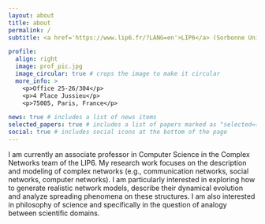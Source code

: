 ```yaml
---
layout: about
title: about
permalink: /
subtitle: <a href='https://www.lip6.fr/?LANG=en'>LIP6</a> (Sorbonne Université/CNRS). 

profile:
  align: right
  image: prof_pic.jpg
  image_circular: true # crops the image to make it circular
  more_info: >
    <p>Office 25-26/304</p>
    <p>4 Place Jussieu</p>
    <p>75005, Paris, France</p>

news: true # includes a list of news items
selected_papers: true # includes a list of papers marked as "selected={true}"
social: true # includes social icons at the bottom of the page
---
```


I am currently an associate professor in Computer Science in the Complex Networks team of the LIP6. My research work focuses on the description and modeling of complex networks (e.g., communication networks, social networks, computer networks). I am particularly interested in exploring how to generate realistic network models, describe their dynamical evolution and analyze spreading phenomena on these structures. I am also interested in philosophy of science and specifically in the question of analogy between scientific domains. 


